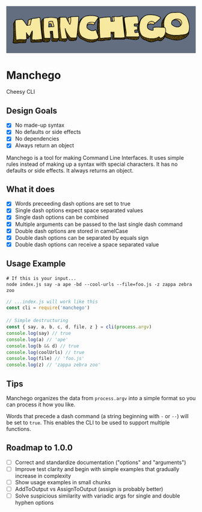 <img alt="" src="manchego-logo.png">

# Manchego
Cheesy CLI

## Design Goals
- [x] No made-up syntax
- [x] No defaults or side effects
- [x] No dependencies
- [x] Always return an object

Manchego is a tool for making Command Line Interfaces. It uses simple rules instead of making up a syntax with special characters. It has no defaults or side effects. It always returns an object.

## What it does
- [x] Words preceeding dash options are set to true
- [x] Single dash options expect space separated values
- [x] Single dash options can be combined
- [x] Multiple arguments can be passed to the last single dash command
- [x] Double dash options are stored in camelCase
- [x] Double dash options can be separated by equals sign
- [x] Double dash options can receive a space separated value

## Usage Example
```console
# If this is your input...
node index.js say -a ape -bd --cool-urls --file=foo.js -z zappa zebra zoo
```

```js
// ...index.js will work like this
const cli = require('manchego')

// Simple destructuring
const { say, a, b, c, d, file, z } = cli(process.argv)
console.log(say) // true
console.log(a) // 'ape'
console.log(b && d) // true
console.log(coolUrls) // true
console.log(file) // 'foo.js'
console.log(z) // 'zappa zebra zoo'
```

## Tips
Manchego organizes the data from `process.argv` into a simple format so you can process it how you like.

Words that precede a dash command (a string beginning with `-` or `--`) will be set to `true`. This enables the CLI to be used to support multiple functions.

## Roadmap to 1.0.0
- [ ] Correct and standardize documentation ("options" and "arguments")
- [ ] Improve test clarity and begin with simple examples that gradually increase in complexity
- [ ] Show usage examples in small chunks
- [ ] AddToOutput vs AssignToOutput (assign is probably better)
- [ ] Solve suspicious similarity with variadic args for single and double hyphen options
